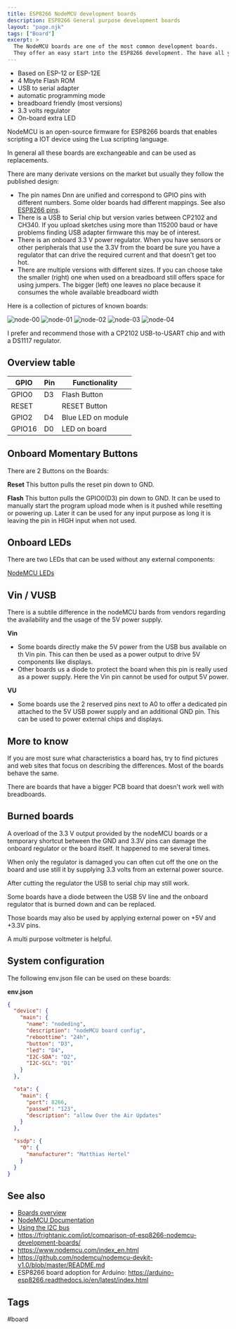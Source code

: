 ```yaml
---
title: ESP8266 NodeMCU development boards
description: ESP8266 General purpose development boards
layout: "page.njk"
tags: ["Board"]
excerpt: >
  The NodeMCU boards are one of the most common development boards.
  They offer an easy start into the ESP8266 development. The have all you need for programming, offer 4MByte flash memory and a LED on-board.
---
```


* Based on ESP-12 or ESP-12E
* 4 Mbyte Flash ROM
* USB to serial adapter
* automatic programming mode
* breadboard friendly (most versions)
* 3.3 volts regulator
* On-board extra LED

NodeMCU is an open-source firmware for ESP8266 boards that enables scripting a IOT device using the Lua scripting language.

In general all these boards are exchangeable and can be used as replacements. 

There are many derivate versions on the market but usually they follow the published design:

- The pin names Dnn are unified and correspond to GPIO pins with different numbers. Some older boards had different mappings. See also [ESP8266 pins](/boards/pins.md).
- There is a USB to Serial chip but version varies between CP2102 and CH340.
If you upload sketches using more than 115200 baud or have problems finding USB adapter firmware this may be of interest.
- There is an onboard 3.3 V power regulator.
When you have sensors or other peripherals that use the 3.3V from the board be sure you have a regulator that can drive the required current and that doesn't get too hot.
- There are multiple  versions with different sizes. If you can choose take the smaller (right) one when used on a breadboard still offers space for using jumpers. The bigger (left) one leaves no place because it consumes the whole available breadboard width 

Here is a collection of pictures of known boards:

![node-00](/boards/nodemcu-00.jpg "w200")
![node-01](/boards/nodemcu-01.jpg "w200")
![node-02](/boards/nodemcu-02.jpg "w200")
![node-03](/boards/nodemcu-03.jpg "w200")
![node-04](/boards/nodemcu-04.jpg "w200")

I prefer and recommend those with a CP2102 USB-to-USART chip and with a DS1117 regulator.


## Overview table

| GPIO   | Pin | Functionality      |
| ------ | --- | ------------------ |
| GPIO0  | D3  | Flash Button       |
| RESET  |     | RESET Button       |
| GPIO2  | D4  | Blue LED on module |
| GPIO16 | D0  | LED on board       |


## Onboard Momentary Buttons

There are 2 Buttons on the Boards:

**Reset** 
This button pulls the reset pin down to GND.

**Flash** 
This button pulls the GPIO0(D3) pin down to GND. It can be used to manually start the program upload mode when is it pushed while resetting or powering up. Later it can be used for any input purpose as long it is leaving the pin in HIGH input when not used.


## Onboard LEDs

There are two LEDs that can be used without any external components:

[NodeMCU LEDs](/boards/nodemcu-compare-led.jpg)


## Vin / VUSB

There is a subtile difference in the nodeMCU bards from vendors regarding the availability and the usage of the 5V power supply.

**Vin**

* Some boards directly make the 5V power from the USB bus available on th Vin pin. This can then be used as a power output to drive 5V components like displays.
* Other boards us a diode to protect the board when this pin is really used as a power supply. Here the Vin pin cannot be used for output 5V power. 

**VU**

* Some boards use the 2 reserved pins next to A0 to offer a dedicated pin attached to the 5V USB power supply and an additional GND pin.
  This can be used to power external chips and displays. 

## More to know

If you are most sure what characteristics a board has, try to find pictures and web sites that focus on describing the differences. Most of the boards behave the same.

There are boards that have a bigger PCB board that doesn't work well with breadboards.


## Burned boards

A overload of the 3.3 V output provided by the nodeMCU boards or a temporary shortcut between the GND and 3.3V pins can damage the onboard regulator or the board itself. 
It happened to me several times.

When only the regulator is damaged you can often cut off the one on the board and use still it by supplying 3.3 volts from an external power source.

After cutting the regulator the USB to serial chip may still work.

Some boards have a diode between the USB 5V line and the onboard regulator that is burned down and can be replaced.

Those boards may also be used by applying external power on +5V and +3.3V pins.

A multi purpose voltmeter is helpful.


## System configuration

The following env.json file can be used on these boards:

**env.json**

``` json
{
  "device": {
    "main": {
      "name": "nodeding",
      "description": "nodeMCU board config",
      "reboottime": "24h",
      "button": "D3",
      "led": "D4",
      "I2C-SDA": "D2",
      "I2C-SCL": "D1"
    }
  },

  "ota": {
    "main": {
      "port": 8266,
      "passwd": "123",
      "description": "allow Over the Air Updates"
    }
  },

  "ssdp": {
    "0": {
      "manufacturer": "Matthias Hertel"
    }
  }
}
```

## See also

- [Boards overview](/boards/index.md)
- [NodeMCU Documentation](https://nodemcu.readthedocs.io/en/master/)
- [Using the I2C bus](/dev/i2c.md)
- <https://frightanic.com/iot/comparison-of-esp8266-nodemcu-development-boards/>
- <https://www.nodemcu.com/index_en.html>
- <https://github.com/nodemcu/nodemcu-devkit-v1.0/blob/master/README.md>
- ESP8266 board adoption for Arduino: <https://arduino-esp8266.readthedocs.io/en/latest/index.html>


## Tags

#board
